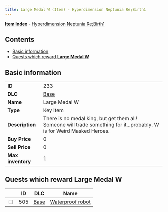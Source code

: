 ```yaml
---
title: Large Medal W (Item) - Hyperdimension Neptunia Re;Birth1
---
```


[**Item Index**](/neptunia/rb1/item/index.html) - [Hyperdimension Neptunia Re;Birth1](/neptunia/rb1)

## Contents

- [Basic information](#basic-information)
- [Quests which reward **Large Medal W**](#quests-which-reward-large-medal-w)

## Basic information

|   |   |
| -- | -- |
| **ID** | 233 |
| **DLC** | [Base](/neptunia/rb1/dlc/1-base.html) |
| **Name** | Large Medal W |
| **Type** | Key Item |
| **Description** | There is no medal king, but get them all! Someone will trade something for it...probably. W is for Weird Masked Heroes. |
| **Buy Price** | 0 |
| **Sell Price** | 0 |
| **Max inventory** | 1 |


## Quests which reward **Large Medal W**

|    | ID | DLC | Name |
| -- | -- | --- | ---- |
| <input type="checkbox" id="rb1-quest-1-505" class="trackbox" /> | 505 | [Base](/neptunia/rb1/dlc/1-base.html) | [Waterproof robot](/neptunia/rb1/quest/1-505-waterproof-robot.html) |
